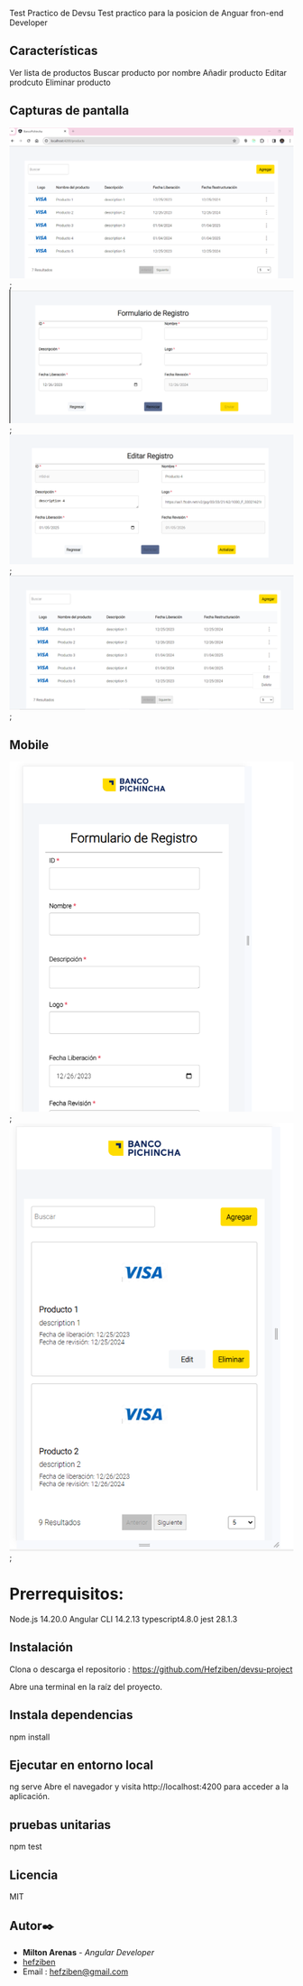 
Test Practico de Devsu
Test practico para la posicion de Anguar fron-end Developer

## Características

 Ver lista de productos
 Buscar producto por nombre
 Añadir producto
 Editar prodcuto
 Eliminar producto

 ## Capturas de pantalla

 ![Desktop List Page](/docs/test/desktop/desktop-lista.png);
![Desktop Add Page](/docs/test/desktop/desktop-add.png);
![Desktop Edit](/docs/test/desktop/desktop-edit.png);
![Desktop Edit and Delete Menu](/docs/test/desktop/desktop-lista-menu.png);


## Mobile
![Mobile List Page](/docs/test/mobile/mobile-add.png);
![Mobile Add Page](/docs/test/mobile/mobile-list.png);
 
# Prerrequisitos:
Node.js  14.20.0
Angular CLI 14.2.13
typescript4.8.0
jest 28.1.3

## Instalación

Clona o descarga el repositorio : https://github.com/Hefziben/devsu-project

Abre una terminal en la raíz del proyecto.

## Instala dependencias
npm install

## Ejecutar en entorno local

ng serve
Abre el navegador y visita http://localhost:4200 para acceder a la aplicación.

## pruebas unitarias
npm test

## Licencia
MIT

## Autor✒️

- **Milton Arenas** - _Angular Developer_
- [hefziben](https://github.com/hefziben)
- Email : hefziben@gmail.com



